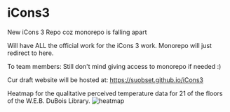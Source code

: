 # iCons3

New iCons 3 Repo coz monorepo is falling apart

Will have ALL the official work for the iCons 3 work. Monorepo will just redirect to here. 

To team members: Still don't mind giving access to monorepo if needed :)

Cur draft website will be hosted at: https://suobset.github.io/iCons3


Heatmap for the qualitative perceived temperature data for 21 of the floors of the W.E.B. DuBois Library.
![heatmap](https://user-images.githubusercontent.com/44482134/220529155-8457590a-5513-4262-8b7e-ab1863d5a1f4.gif)
